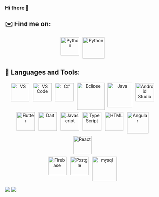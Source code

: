 
### Hi there 👋

<!--
**eceyarent/eceyarent** is a ✨ _special_ ✨ repository because its `README.md` (this file) appears on your GitHub profile.

Here are some ideas to get you started:

- 🔭 I’m currently working on ...
- 🌱 I’m currently learning ...
- 👯 I’m looking to collaborate on ...
- 🤔 I’m looking for help with ...
- 💬 Ask me about ...
- 📫 How to reach me: ...
- 😄 Pronouns: ...
- ⚡ Fun fact: ...
-->
## ✉️ Find me on:
<p align="center">
 <a href="https://linkedin.com/in/eceyarent" target="_blank" rel="noopener noreferrer"> <img src="https://user-images.githubusercontent.com/74072821/123178652-50265280-d490-11eb-9c74-0be10a24cc16.png" alt="Python" height="60" style="vertical-align:top; margin:4px"></a>
 <a href="mailto:eceyarent@gmail.com"> <img src="https://user-images.githubusercontent.com/74072821/123174676-2b7aac80-d489-11eb-8717-6573a27a2520.png" alt="Python" height="70" style="vertical-align:top; margin:4px"></a>
</p>


## 🧰 Languages and Tools:
<p align="center">
<img src="https://user-images.githubusercontent.com/74072821/123177644-5287ad00-d48e-11eb-87b1-b87d1687442b.png" alt="VS" height="60" style="vertical-align:top; margin:4px">
  <img src="https://user-images.githubusercontent.com/74072821/123177546-28ce8600-d48e-11eb-8b1e-a1ec34a4037d.png" alt="VS Code" height="60" style="vertical-align:top; margin:4px">
  <img src="https://user-images.githubusercontent.com/74072821/123179401-00488b00-d492-11eb-9c20-bf7b83bdb458.png" alt="C#" height="60" style="vertical-align:top; margin:4px">
<img src="https://user-images.githubusercontent.com/74072821/123176800-c9bc4180-d48c-11eb-968b-a9a23884f6dd.png" alt="Eclipse" height="90" style="vertical-align:top; margin:3px">
 <img src="https://user-images.githubusercontent.com/74072821/123178134-405a3e80-d48f-11eb-89e2-9ade3c678443.png" alt="Java" height="80" style="vertical-align:top; margin:3px">
<img src="https://user-images.githubusercontent.com/74072821/123176055-78f81900-d48b-11eb-86c3-71d2d17aeb55.png" alt="Android Studio" height="60" style="vertical-align:top; margin:4px">
 <img src="https://user-images.githubusercontent.com/74072821/123177015-27508e00-d48d-11eb-9925-4b45e4b03df8.png" alt="Flutter" height="60" style="vertical-align:top; margin:4px">
 <img src="https://user-images.githubusercontent.com/74072821/123176938-08ea9280-d48d-11eb-83ef-769e3d02ab06.png" alt="Dart" height="60" style="vertical-align:top; margin:4px">
<img src="https://user-images.githubusercontent.com/74072821/123177873-c45ff680-d48e-11eb-9f86-c61fe16b6687.png" alt="Javascript" height="60" style="vertical-align:top; margin:4px">
  <img src="https://user-images.githubusercontent.com/74072821/123179222-99c36d00-d491-11eb-8662-50799caaae30.png" alt="TypeScript" height="60" style="vertical-align:top; margin:4px">
 <img src="https://user-images.githubusercontent.com/74072821/123178268-857e7080-d48f-11eb-9aa5-1680886509b7.png" alt="HTML" height="60" style="vertical-align:top; margin:4px">
 <img src="https://user-images.githubusercontent.com/74072821/123177467-fcb30500-d48d-11eb-8e71-7cfeb065788d.png" alt="Angular" height="70" style="vertical-align:top; margin:4px">
 <img src="https://user-images.githubusercontent.com/74072821/123177322-b78ed300-d48d-11eb-9069-1db0f801328e.png" alt="React" height="60" style="vertical-align:top; margin:4px">
 
<br>
  <img src="https://user-images.githubusercontent.com/74072821/123177096-50711e80-d48d-11eb-9a1e-e924a307cc1c.png" alt="Firebase" height="60" style="vertical-align:top; margin:4px">
  <img src="https://user-images.githubusercontent.com/74072821/123178823-b01cf900-d490-11eb-9d8d-9e4ed40452f2.png" alt="Postgre" height="60" style="vertical-align:top; margin:4px">
  <img src="https://user-images.githubusercontent.com/74072821/123178998-1a359e00-d491-11eb-841b-a6339b5ef33d.png" alt="mysql" height="80" style="vertical-align:top; margin:4px">
 
  </br>
</p>

<img src="https://github-readme-stats.vercel.app/api/top-langs/?username=eceyarent&theme=midnight-purple">

<img src="https://github-readme-stats.vercel.app/api?username=eceyarent&show_icons=true&theme=midnight-purple">












